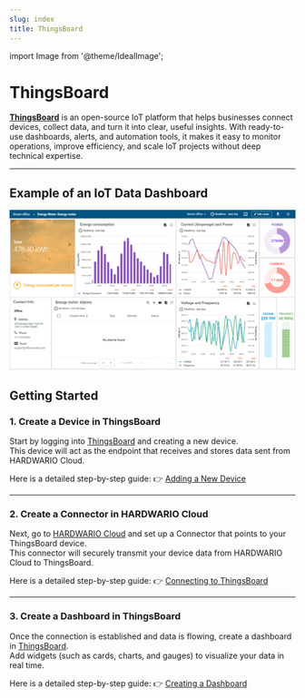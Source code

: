 ```yaml
---
slug: index
title: ThingsBoard
---
```

import Image from '@theme/IdealImage';

# ThingsBoard

[**ThingsBoard**](https://thingsboard.hardwario.com/) is an open-source IoT platform that helps businesses connect devices, collect data, and turn it into clear, useful insights. With ready-to-use dashboards, alerts, and automation tools, it makes it easy to monitor operations, improve efficiency, and scale IoT projects without deep technical expertise.

---

## Example of an IoT Data Dashboard

![ThingsBoards](thingsboard-dashboard.png)

## Getting Started

### 1. Create a Device in ThingsBoard

Start by logging into [ThingsBoard](https://thingsboard.hardwario.com/) and creating a new device.  
This device will act as the endpoint that receives and stores data sent from HARDWARIO Cloud.  

Here is a detailed step-by-step guide: 👉 [Adding a New Device](creating-device)

---

### 2. Create a Connector in HARDWARIO Cloud

Next, go to [HARDWARIO Cloud](https://hardwario.cloud/) and set up a Connector that points to your ThingsBoard device.  
This connector will securely transmit your device data from HARDWARIO Cloud to ThingsBoard.  

Here is a detailed step-by-step guide: 👉 [Connecting to ThingsBoard](cloud-connection)

---

### 3. Create a Dashboard in ThingsBoard

Once the connection is established and data is flowing, create a dashboard in [ThingsBoard](https://thingsboard.io/).  
Add widgets (such as cards, charts, and gauges) to visualize your data in real time.  

Here is a detailed step-by-step guide: 👉 [Creating a Dashboard](creating-dashboard)

